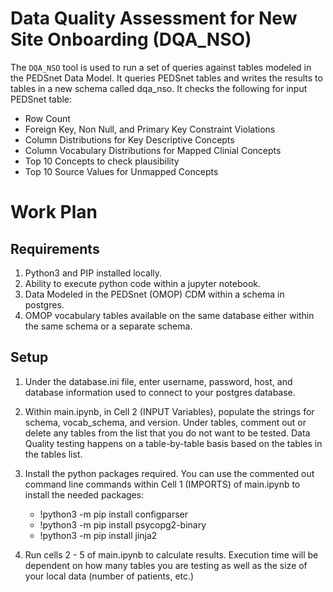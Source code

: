 # Data Quality Assessment for New Site Onboarding (DQA_NSO)

The `DQA_NSO` tool is used to run a set of queries against tables modeled in the PEDSnet Data Model. It queries PEDSnet tables and writes the results to tables in a new schema called dqa_nso. It checks the following for input PEDSnet table:

* Row Count
* Foreign Key, Non Null, and Primary Key Constraint Violations
* Column Distributions for Key Descriptive Concepts
* Column Vocabulary Distributions for Mapped Clinial Concepts
* Top 10 Concepts to check plausibility 
* Top 10 Source Values for Unmapped Concepts

# Work Plan

## Requirements
1. Python3 and PIP installed locally.
2. Ability to execute python code within a jupyter notebook.
3. Data Modeled in the PEDSnet (OMOP) CDM within a schema in postgres.
4. OMOP vocabulary tables available on the same database either within the same schema or a separate schema.

## Setup
1. Under the database.ini file, enter username, password, host, and database information used to connect to your postgres database.

2. Within main.ipynb, in Cell 2 (INPUT Variables), populate the strings for schema, vocab_schema, and version. Under tables, comment out or delete any tables from the list that you do not want to be tested. Data Quality testing happens on a table-by-table basis based on the tables in the tables list.

3. Install the python packages required. You can use the commented out command line commands within Cell 1 (IMPORTS) of main.ipynb to install the needed packages:
	* !python3 -m pip install configparser
	* !python3 -m pip install psycopg2-binary
	* !python3 -m pip install jinja2

4. Run cells 2 - 5 of main.ipynb to calculate results. Execution time will be dependent on how many tables you are testing as well as the size of your local data (number of patients, etc.)
